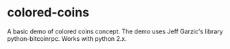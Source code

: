 colored-coins
=============
A basic demo of colored coins concept.
The demo uses Jeff Garzic's library python-bitcoinrpc.
Works with python 2.x.